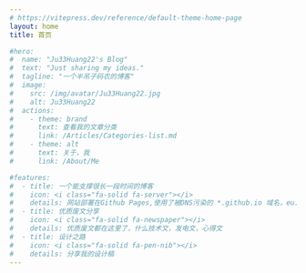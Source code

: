 ```yaml
---
# https://vitepress.dev/reference/default-theme-home-page
layout: home
title: 首页

#hero:
#  name: "Ju33Huang22's Blog"
#  text: "Just sharing my ideas."
#  tagline: "一个半吊子码农的博客"
#  image:
#    src: /img/avatar/Ju33Huang22.jpg
#    alt: Ju33Huang22
#  actions:
#    - theme: brand
#      text: 查看我的文章分类
#      link: /Articles/Categories-list.md
#    - theme: alt
#      text: 关于，我
#      link: /About/Me

#features:
#  - title: 一个能支撑很长一段时间的博客
#    icon: <i class="fa-solid fa-server"></i>
#    details: 网站部署在Github Pages,使用了被DNS污染的 *.github.io 域名，eu.org域名正在申请中
#  - title: 优质废文分享
#    icon: <i class="fa-solid fa-newspaper"></i>
#    details: 优质废文都在这里了，什么技术文，发电文，心得文
#  - title: 设计之路
#    icon: <i class="fa-solid fa-pen-nib"></i>
#    details: 分享我的设计稿
---
```


<script setup>
import home from './components/home.vue'
</script>

<home />